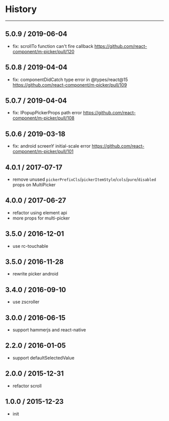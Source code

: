 # History

---

## 5.0.9 / 2019-06-04

- fix: scrollTo function can't fire callback https://github.com/react-component/m-picker/pull/120

## 5.0.8 / 2019-04-04

- fix: componentDidCatch type error in @types/react@15 https://github.com/react-component/m-picker/pull/109

## 5.0.7 / 2019-04-04

- fix: IPopupPickerProps path error https://github.com/react-component/m-picker/pull/108

## 5.0.6 / 2019-03-18

- fix: android screenY initial-scale error https://github.com/react-component/m-picker/pull/101

## 4.0.1 / 2017-07-17

- remove unused `pickerPrefixCls`/`pickerItemStyle`/`cols`/`pure`/`disabled` props on MultiPicker

## 4.0.0 / 2017-06-27

- refactor using element api
- more props for multi-picker

## 3.5.0 / 2016-12-01

- use rc-touchable

## 3.5.0 / 2016-11-28

- rewrite picker android

## 3.4.0 / 2016-09-10

- use zscroller

## 3.0.0 / 2016-06-15

- support hammerjs and react-native

## 2.2.0 / 2016-01-05

- support defaultSelectedValue

## 2.0.0 / 2015-12-31

- refactor scroll

## 1.0.0 / 2015-12-23

- init
